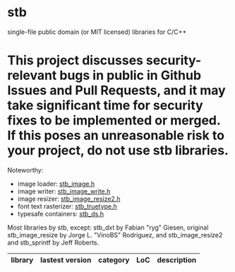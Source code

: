 stb
===

single-file public domain (or MIT licensed) libraries for C/C++

# This project discusses security-relevant bugs in public in Github Issues and Pull Requests, and it may take significant time for security fixes to be implemented or merged. If this poses an unreasonable risk to your project, do not use stb libraries.

Noteworthy:

* image loader: [stb_image.h](stb_image.h)
* image writer: [stb_image_write.h](stb_image_write.h)
* image resizer: [stb_image_resize2.h](stb_image_resize2.h)
* font text rasterizer: [stb_truetype.h](stb_truetype.h)
* typesafe containers: [stb_ds.h](stb_ds.h)

Most libraries by stb, except: stb_dxt by Fabian "ryg" Giesen, original stb_image_resize
by Jorge L. "VinoBS" Rodriguez, and stb_image_resize2 and stb_sprintf by Jeff Roberts.

<a name="stb_libs"></a>

library    | lastest version | category | LoC | description
--------------------- | ---- | -------- | --- | --------------------------------
